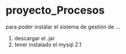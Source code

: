 # proyecto_Procesos
para poder instalar el sistema de gestión de ... 
1. descargar el .jar 
2. tener instalado el mysql 
2.1 
